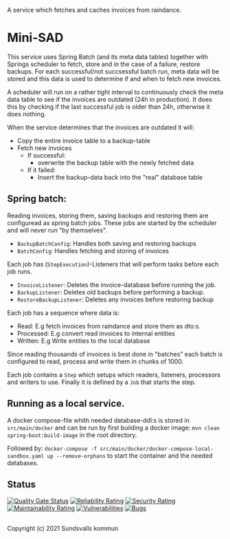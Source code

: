 A service which fetches and caches invoices from raindance.

# Mini-SAD
This service uses Spring Batch (and its meta data tables) together with Springs scheduler to fetch, store and in the case of a failure, restore backups.
For each successful/not succsessful batch run, meta data will be stored and this data is used to determine if and when to fetch new invoices.

A scheduler will run on a rather tight interval to continuously check the meta data table to see if the invoices are outdated (24h in production). 
It does this by checking if the last successful job is older than 24h, otherwise it does nothing.

When the service determines that the invoices are outdated it will:
- Copy the entire invoice table to a backup-table
- Fetch new invoices 
  - If successful:
    - overwrite the backup table with the newly fetched data
  - If it failed:
    - Insert the backup-data back into the "real" database table

## Spring batch:
Reading invoices, storing them, saving backups and restoring them are configuread as spring batch jobs.
These jobs are started by the scheduler and will never run "by themselves".
- `BackupBatchConfig`: Handles both saving and restoring backups
- `BatchConfig`: Handles fetching and storing of invoices

Each job has (`StepExecution`)-Listeners that will perform tasks before each job runs.

- `InvoiceListener`: Deletes the invoice-database before running the job.
- `BackupListener`: Deletes old backups before performing a backup.
- `RestoreBackupListener`: Deletes any invoices before restoring backup

Each job has a sequence where data is:
- Read: E.g fetch invoices from raindance and store them as dto:s.
- Processed: E.g convert read invoices to internal entities
- Written: E.g Write entities to the local database

Since reading thousands of invoices is best done in "batches" each batch is configured to 
read, process and write them in chunks of 1000.

Each job contains a `Step` which setups which readers, listeners, processors and writers to use.
Finally it is defined by a `Job` that starts the step.

## Running as a local service.
A docker compose-file whith needed database-ddl:s is stored in `src/main/docker` and can be
run by first building a docker image: `mvn clean spring-boot:build-image` in the root directory.

Followed by: 
`docker-compose -f src/main/docker/docker-compose-local-sandbox.yaml up --remove-orphans` to start the container and the needed databases.

## Status

[![Quality Gate Status](https://sonarcloud.io/api/project_badges/measure?project=Sundsvallskommun_api-service-invoice-cache&metric=alert_status)](https://sonarcloud.io/summary/overall?id=Sundsvallskommun_api-service-invoice-cache)
[![Reliability Rating](https://sonarcloud.io/api/project_badges/measure?project=Sundsvallskommun_api-service-invoice-cache&metric=reliability_rating)](https://sonarcloud.io/summary/overall?id=Sundsvallskommun_api-service-invoice-cache)
[![Security Rating](https://sonarcloud.io/api/project_badges/measure?project=Sundsvallskommun_api-service-invoice-cache&metric=security_rating)](https://sonarcloud.io/summary/overall?id=Sundsvallskommun_api-service-invoice-cache)
[![Maintainability Rating](https://sonarcloud.io/api/project_badges/measure?project=Sundsvallskommun_api-service-invoice-cache&metric=sqale_rating)](https://sonarcloud.io/summary/overall?id=Sundsvallskommun_api-service-invoice-cache)
[![Vulnerabilities](https://sonarcloud.io/api/project_badges/measure?project=Sundsvallskommun_api-service-invoice-cache&metric=vulnerabilities)](https://sonarcloud.io/summary/overall?id=Sundsvallskommun_api-service-invoice-cache)
[![Bugs](https://sonarcloud.io/api/project_badges/measure?project=Sundsvallskommun_api-service-invoice-cache&metric=bugs)](https://sonarcloud.io/summary/overall?id=Sundsvallskommun_api-service-invoice-cache)

## 
Copyright (c) 2021 Sundsvalls kommun
